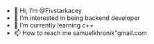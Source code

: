 - 👋 Hi, I’m @Fivstarkacey
- 👀 I’m interested in being backend developer
- 🌱 I’m currently learning c++
- 📫 How to reach me samuelkhronik"gmail.com
###

<!---
Fivstarkacey/Fivstarkacey is a ✨ special ✨ repository because its `README.md` (this file) appears on your GitHub profile.
You can click the Preview link to take a look at your changes.
--->
